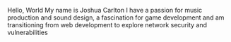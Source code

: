 Hello, World
My name is Joshua Carlton
I have a passion for music production and sound design,
a fascination for game development
and am transitioning from web development to explore network security and vulnerabilities

<!---
carltonkess/carltonkess is a ✨ special ✨ repository because its `README.md` (this file) appears on your GitHub profile.
You can click the Preview link to take a look at your changes.
--->

